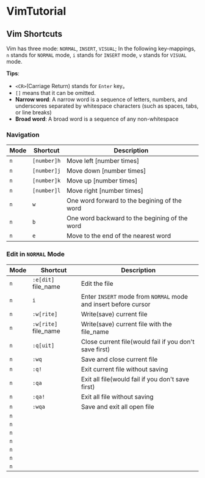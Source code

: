 # VimTutorial

## Vim Shortcuts

Vim has three mode: `NORMAL`, `INSERT`, `VISUAL`; In the following key-mappings, `n` stands for `NORMAL` mode, `i` stands for `INSERT` mode, `v` stands for `VISUAL` mode.

**Tips**:

- `<CR>`(Carriage Return) stands for `Enter` key。
- `[]` means that it can be omitted.
- **Narrow word**: A narrow word is a sequence of letters, numbers, and underscores separated by whitespace characters (such as spaces, tabs, or line breaks)
- **Broad word**: A broad word is a sequence of any non-whitespace

### Navigation

| Mode | Shortcut    | Description                                   |
| ---- | ----------- | --------------------------------------------- |
| `n`  | `[number]h` | Move left [number times]                      |
| `n`  | `[number]j` | Move down [number times]                      |
| `n`  | `[number]k` | Move up [number times]                        |
| `n`  | `[number]l` | Move right [number times]                     |
| `n`  | `w`         | One word forward to the begining of the word  |
| `n`  | `b`         | One word backward to the begining of the word |
| `n`  | `e`         | Move to the end of the nearest word           |

### Edit in `NORMAL` Mode

| Mode | Shortcut                 | Description                                                     |
| ---- | ------------------------ | --------------------------------------------------------------- |
| `n`  | `:e[dit]` file_name<CR>  | Edit the file                                                   |
| `n`  | `i`                      | Enter `INSERT` mode from `NORMAL` mode and insert before cursor |
| `n`  | `:w[rite]`<CR>           | Write(save) current file                                        |
| `n`  | `:w[rite]` file_name<CR> | Write(save) current file with the file_name                     |
| `n`  | `:q[uit]`<CR>            | Close current file(would fail if you don't save first)          |
| `n`  | `:wq`<CR>                | Save and close current file                                     |
| `n`  | `:q!`<CR>                | Exit current file without saving                                |
| `n`  | `:qa`<CR>                | Exit all file(would fail if you don't save first)               |
| `n`  | `:qa!`<CR>               | Exit all file without saving                                    |
| `n`  | `:wqa`<CR>               | Save and exit all open file                                     |
| `n`  |
| `n`  |
| `n`  |
| `n`  |
| `n`  |
| `n`  |
| `n`  |
